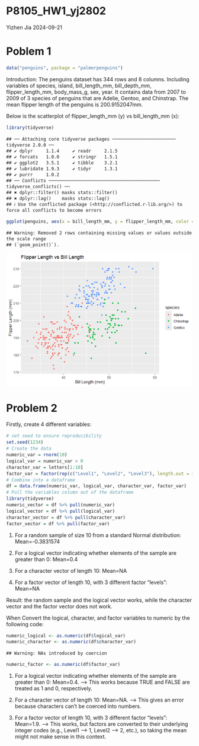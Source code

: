 P8105_HW1_yj2802
================
Yizhen Jia
2024-09-21

# Poblem 1

``` r
data("penguins", package = "palmerpenguins")
```

Introduction: The penguins dataset has 344 rows and 8 columns. Including
variables of species, island, bill_length_mm, bill_depth_mm,
flipper_length_mm, body_mass_g, sex, year. It contains data from 2007 to
2009 of 3 species of penguins that are Adelie, Gentoo, and Chinstrap.
The mean flipper length of the penguins is 200.9152047mm.

Below is the scatterplot of flipper_length_mm (y) vs bill_length_mm (x):

``` r
library(tidyverse)
```

    ## ── Attaching core tidyverse packages ──────────────────────── tidyverse 2.0.0 ──
    ## ✔ dplyr     1.1.4     ✔ readr     2.1.5
    ## ✔ forcats   1.0.0     ✔ stringr   1.5.1
    ## ✔ ggplot2   3.5.1     ✔ tibble    3.2.1
    ## ✔ lubridate 1.9.3     ✔ tidyr     1.3.1
    ## ✔ purrr     1.0.2     
    ## ── Conflicts ────────────────────────────────────────── tidyverse_conflicts() ──
    ## ✖ dplyr::filter() masks stats::filter()
    ## ✖ dplyr::lag()    masks stats::lag()
    ## ℹ Use the conflicted package (<http://conflicted.r-lib.org/>) to force all conflicts to become errors

``` r
ggplot(penguins, aes(x = bill_length_mm, y = flipper_length_mm, color = species)) +geom_point() +labs(title = "Flipper Length vs Bill Length", x = "Bill Length (mm)", y = "Flipper Length (mm)")
```

    ## Warning: Removed 2 rows containing missing values or values outside the scale range
    ## (`geom_point()`).

![](p8105_hw1_yj2802_files/figure-gfm/yx_scatter-1.png)<!-- -->

# Problem 2

Firstly, create 4 different variables:

``` r
# set seed to ensure reproducibility
set.seed(1234)
# Create the data
numeric_var = rnorm(10)
logical_var = numeric_var > 0
character_var = letters[1:10]
factor_var = factor(rep(c("Level1", "Level2", "Level3"), length.out = 10))
# Combine into a dataframe
df = data.frame(numeric_var, logical_var, character_var, factor_var)
# Pull the variables column out of the dataframe
library(tidyverse)
numeric_vector = df %>% pull(numeric_var)
logical_vector = df %>% pull(logical_var)
character_vector = df %>% pull(character_var)
factor_vector = df %>% pull(factor_var)
```

1)  For a random sample of size 10 from a standard Normal distribution:
    Mean=-0.3831574

2)  For a logical vector indicating whether elements of the sample are
    greater than 0: Mean=0.4

3)  For a character vector of length 10: Mean=NA

4)  For a factor vector of length 10, with 3 different factor “levels”:
    Mean=NA

Result: the random sample and the logical vector works, while the
character vector and the factor vector does not work.

When Convert the logical, character, and factor variables to numeric by
the following code:

``` r
numeric_logical <- as.numeric(df$logical_var)
numeric_character <- as.numeric(df$character_var)
```

    ## Warning: NAs introduced by coercion

``` r
numeric_factor <- as.numeric(df$factor_var)
```

1)  For a logical vector indicating whether elements of the sample are
    greater than 0: Mean=0.4. –\> This works because TRUE and FALSE are
    treated as 1 and 0, respectively.

2)  For a character vector of length 10: Mean=NA. –\> This gives an
    error because characters can’t be coerced into numbers.

3)  For a factor vector of length 10, with 3 different factor “levels”:
    Mean=1.9. –\> This works, but factors are converted to their
    underlying integer codes (e.g., Level1 –\> 1, Level2 –\> 2, etc.),
    so taking the mean might not make sense in this context.
